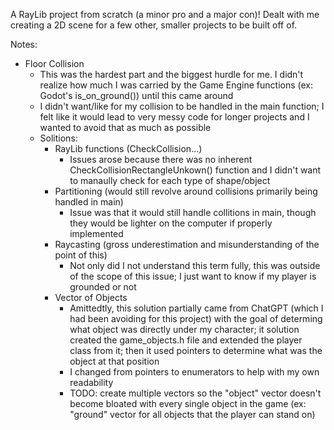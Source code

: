 A RayLib project from scratch (a minor pro and a major con)! Dealt with me creating a 2D scene for a few other, smaller projects to be built off of. 

Notes:
- Floor Collision
    - This was the hardest part and the biggest hurdle for me. I didn't realize how much I was carried by the Game Engine functions (ex: Godot's is_on_ground()) until this came around
    - I didn't want/like for my collision to be handled in the main function; I felt like it would lead to very messy code for longer projects and I wanted to avoid that as much as possible
    - Solitions:
        - RayLib functions (CheckCollision...)
            - Issues arose because there was no inherent CheckCollisionRectangleUnkown() function and I didn't want to manaully check for each type of shape/object
        - Partitioning (would still revolve around collisions primarily being handled in main)
            - Issue was that it would still handle collitions in main, though they would be lighter on the computer if properly implemented
        - Raycasting (gross underestimation and misunderstanding of the point of this)
            - Not only did I not understand this term fully, this was outside of the scope of this issue; I just want to know if my player is grounded or not
        - Vector of Objects 
            - Amittedtly, this solution partially came from ChatGPT (which I had been avoiding for this project) with the goal of determing what object was directly under my character; it solution created the game_objects.h file and extended the player class from it; then it used pointers to determine what was the object at that position
            - I changed from pointers to enumerators to help with my own readability
            - TODO: create multiple vectors so the "object" vector doesn't become bloated with every single object in the game (ex: "ground" vector for all objects that the player can stand on)
